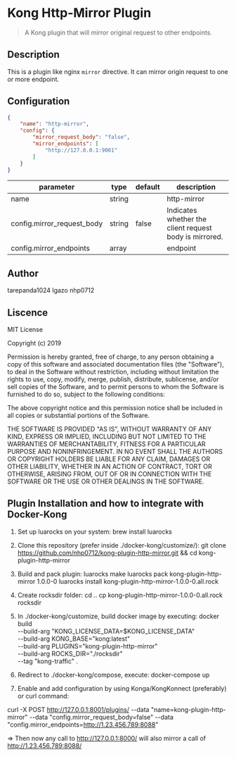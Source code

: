 # Kong Http-Mirror Plugin


> A Kong plugin that will mirror original request to other endpoints.

## Description


This is a plugin like nginx ```mirror``` directive. It can mirror origin request to one or more endpoint.

## Configuration


```json
{
    "name": "http-mirror",
    "config": {
        "mirror_request_body": "false",
        "mirror_endpoints": [
            "http://127.0.0.1:9001"
        ]
    }
}
```

| parameter                  | type   | default | description |  
| ----------                 | ----   |  ------ | ------------|
| name                       | string |         | http-mirror |  
| config.mirror_request_body | string | false   | Indicates whether the client request body is mirrored. |  
| config.mirror_endpoints    | array  |         | endpoint |  



## Author

tarepanda1024
lgazo
nhp0712

## Liscence


MIT License

Copyright (c) 2019 

Permission is hereby granted, free of charge, to any person obtaining a copy
of this software and associated documentation files (the "Software"), to deal
in the Software without restriction, including without limitation the rights
to use, copy, modify, merge, publish, distribute, sublicense, and/or sell
copies of the Software, and to permit persons to whom the Software is
furnished to do so, subject to the following conditions:

The above copyright notice and this permission notice shall be included in all
copies or substantial portions of the Software.

THE SOFTWARE IS PROVIDED "AS IS", WITHOUT WARRANTY OF ANY KIND, EXPRESS OR
IMPLIED, INCLUDING BUT NOT LIMITED TO THE WARRANTIES OF MERCHANTABILITY,
FITNESS FOR A PARTICULAR PURPOSE AND NONINFRINGEMENT. IN NO EVENT SHALL THE
AUTHORS OR COPYRIGHT HOLDERS BE LIABLE FOR ANY CLAIM, DAMAGES OR OTHER
LIABILITY, WHETHER IN AN ACTION OF CONTRACT, TORT OR OTHERWISE, ARISING FROM,
OUT OF OR IN CONNECTION WITH THE SOFTWARE OR THE USE OR OTHER DEALINGS IN THE
SOFTWARE.


## Plugin Installation and how to integrate with Docker-Kong

1. Set up luarocks on your system:
brew install luarocks

2. Clone this repository (prefer inside ./docker-kong/customize/):
git clone https://github.com/nhp0712/kong-plugin-http-mirror.git && cd kong-plugin-http-mirror

3. Build and pack plugin:
luarocks make
luarocks pack kong-plugin-http-mirror 1.0.0-0
luarocks install kong-plugin-http-mirror-1.0.0-0.all.rock

4. Create rocksdir folder:
cd ..
cp kong-plugin-http-mirror-1.0.0-0.all.rock rocksdir

5. In ./docker-kong/customize, build docker image by executing:
docker build \
   --build-arg "KONG_LICENSE_DATA=$KONG_LICENSE_DATA" \
   --build-arg KONG_BASE="kong:latest" \
   --build-arg PLUGINS="kong-plugin-http-mirror" \
   --build-arg ROCKS_DIR="./rocksdir" \
   --tag "kong-traffic" .

6. Redirect to ./docker-kong/compose, execute:
docker-compose up

7. Enable and add configuration by using Konga/KongKonnect (preferably) or curl command:

curl -X POST http://127.0.0.1:8001/plugins/   --data "name=kong-plugin-http-mirror"   --data "config.mirror_request_body=false"   --data "config.mirror_endpoints=http://1.23.456.789:8088"

=> Then now any call to http://127.0.0.1:8000/<any-api> will also mirror a call of http://1.23.456.789:8088/<any-api>
